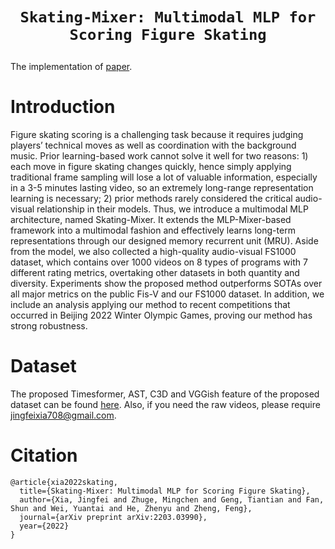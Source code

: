 # <p align=center>`Skating-Mixer: Multimodal MLP for Scoring Figure Skating`</p><!-- omit in toc -->
The implementation of [paper](https://arxiv.org/pdf/2203.03990.pdf).

# Introduction
Figure skating scoring is a challenging task because it requires judging players’ technical moves as well as coordination with the background music. Prior learning-based work cannot solve it well for two reasons: 1) each move in figure skating changes quickly, hence simply applying traditional frame sampling will lose a lot of valuable information, especially in a 3-5 minutes lasting video, so an extremely long-range representation learning is necessary; 2) prior methods rarely considered the critical audio-visual relationship in their models. Thus, we introduce a multimodal MLP architecture, named Skating-Mixer. It extends the MLP-Mixer-based framework into a multimodal fashion and effectively learns long-term representations through our designed memory recurrent unit (MRU). Aside from the model, we also collected a high-quality audio-visual FS1000 dataset, which contains over 1000 videos on 8 types of programs with 7 different rating metrics, overtaking other datasets in both quantity and diversity. Experiments show the proposed method outperforms SOTAs over all major metrics on the public Fis-V and our FS1000 dataset. In addition, we include an analysis applying our method to recent competitions that occurred in Beijing 2022 Winter Olympic Games, proving our method has strong robustness.

# Dataset
The proposed Timesformer, AST, C3D and VGGish feature of the proposed dataset can be found [here](https://pan.baidu.com/s/1SGbvK6vDGR7ZP0PxakUO7g?pwd=9tma). 
Also, if you need the raw videos, please require jingfeixia708@gmail.com. 

# Citation
```
@article{xia2022skating,
  title={Skating-Mixer: Multimodal MLP for Scoring Figure Skating},
  author={Xia, Jingfei and Zhuge, Mingchen and Geng, Tiantian and Fan, Shun and Wei, Yuantai and He, Zhenyu and Zheng, Feng},
  journal={arXiv preprint arXiv:2203.03990},
  year={2022}
}
```

